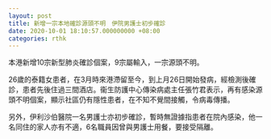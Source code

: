```yaml
---
layout: post
title: 新增一宗本地確診源頭不明　伊院男護士初步確診
date: 2020-10-01 18:10:57.000000000 +08:00
categories: rthk
---
```


本港新增10宗新型肺炎確診個案，9宗屬輸入，一宗源頭不明。

26歲的泰籍女患者，在3月時來港滯留至今，到上月26日開始發病，經檢測後確診，患者先後住過三間酒店。衞生防護中心傳染病處主任張竹君表示，再有感染源頭不明個案，顯示社區仍有隱性患者，在不知不覺間接觸，令病毒傳播。

另外，伊利沙伯醫院一名男護士亦初步確診，暫時無證據指患者在院內感染，他一名同住的家人亦有不適，6名職員因曾與男護士用餐，要接受隔離。
